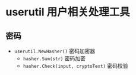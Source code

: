 # userutil 用户相关处理工具

## 密码

- `userutil.NewHasher()` 密码加密器
  - `hasher.Sum(str)` 密码加密
  - `hasher.Check(input, cryptoText)` 密码校验
